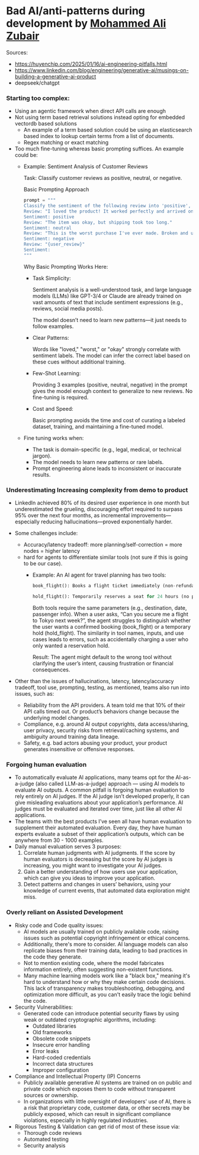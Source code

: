 # Bad AI/anti-patterns during development by [Mohammed Ali Zubair](https://github.com/Alig1493)

Sources:

- https://huyenchip.com/2025/01/16/ai-engineering-pitfalls.html
- https://www.linkedin.com/blog/engineering/generative-ai/musings-on-building-a-generative-ai-product
- deepseek/chatgpt

### Starting too complex:

- Using an agentic framework when direct API calls are enough
- Not using term based retrieval solutions instead opting for embedded vectordb based solutions
    - An example of a term based solution could be using an elasticsearch based index to lookup certain terms from a list of documents.
    - Regex matching or exact matching
- Too much fine-tuning whereas basic prompting suffices. An example could be:
    - Example: Sentiment Analysis of Customer Reviews

      Task: Classify customer reviews as positive, neutral, or negative.

      Basic Prompting Approach

        ```python
        prompt = """
        Classify the sentiment of the following review into 'positive', 'neutral', or 'negative':
        Review: "I loved the product! It worked perfectly and arrived on time."
        Sentiment: positive
        Review: "The item was okay, but shipping took too long."
        Sentiment: neutral
        Review: "This is the worst purchase I've ever made. Broken and useless."
        Sentiment: negative
        Review: "{user_review}"
        Sentiment:
        """
        ```

      Why Basic Prompting Works Here:

        - Task Simplicity:

          Sentiment analysis is a well-understood task, and large language models (LLMs) like GPT-3/4 or Claude are already trained on vast amounts of text that include sentiment expressions (e.g., reviews, social media posts).

          The model doesn’t need to learn new patterns—it just needs to follow examples.

        - Clear Patterns:

          Words like "loved," "worst," or "okay" strongly correlate with sentiment labels. The model can infer the correct label based on these cues without additional training.

        - Few-Shot Learning:

          Providing 3 examples (positive, neutral, negative) in the prompt gives the model enough context to generalize to new reviews. No fine-tuning is required.

        - Cost and Speed:

          Basic prompting avoids the time and cost of curating a labeled dataset, training, and maintaining a fine-tuned model.

    - Fine tuning works when:
        - The task is domain-specific (e.g., legal, medical, or technical jargon).
        - The model needs to learn new patterns or rare labels.
        - Prompt engineering alone leads to inconsistent or inaccurate results.

### Underestimating Increasing complexity from demo to product

- LinkedIn achieved 80% of its desired user experience in one month but underestimated the grueling, discouraging effort required to surpass 95% over the next four months, as incremental improvements—especially reducing hallucinations—proved exponentially harder.
- Some challenges include:
    - Accuracy/latency tradeoff: more planning/self-correction = more nodes = higher latency
    - hard for agents to differentiate similar tools (not sure if this is going to be our case).
        - Example:
          An AI agent for travel planning has two tools:

            ```python
            book_flight(): Books a flight ticket immediately (non-refundable).
            
            hold_flight(): Temporarily reserves a seat for 24 hours (no payment required).
            ```

          Both tools require the same parameters (e.g., destination, date, passenger info). When a user asks, “Can you secure me a flight to Tokyo next week?”, the agent struggles to distinguish whether the user wants a confirmed booking (book_flight) or a temporary hold (hold_flight). The similarity in tool names, inputs, and use cases leads to errors, such as accidentally charging a user who only wanted a reservation hold.

          Result: The agent might default to the wrong tool without clarifying the user’s intent, causing frustration or financial consequences.

- Other than the issues of hallucinations, latency, latency/accuracy tradeoff, tool use, prompting, testing, as mentioned, teams also run into issues, such as:
    - Reliability from the API providers. A team told me that 10% of their API calls timed out. Or product’s behaviors change because the underlying model changes.
    - Compliance, e.g. around AI output copyrights, data access/sharing, user privacy, security risks from retrieval/caching systems, and ambiguity around training data lineage.
    - Safety, e.g. bad actors abusing your product, your product generates insensitive or offensive responses.

### **Forgoing human evaluation**

- To automatically evaluate AI applications, many teams opt for the AI-as-a-judge (also called LLM-as-a-judge) approach — using AI models to evaluate AI outputs. A common pitfall is forgoing human evaluation to rely entirely on AI judges. If the AI judge isn’t developed properly, it can give misleading evaluations about your application’s performance. AI judges must be evaluated and iterated over time, just like all other AI applications.
- The teams with the best products I’ve seen all have human evaluation
  to supplement their automated evaluation. Every day, they have human
  experts evaluate a subset of their application’s outputs, which can be
  anywhere from 30 - 1000 examples.
- Daily manual evaluation serves 3 purposes:
    1. Correlate human judgments with AI judgments. If the score by human evaluators is decreasing but the score by AI judges is increasing, you
       might want to investigate your AI judges.
    2. Gain a better understanding of how users use your application, which can give you ideas to improve your application.
    3. Detect patterns and changes in users’ behaviors, using your
       knowledge of current events, that automated data exploration might miss.

### Overly reliant on Assisted Development

- Risky code and Code quality issues:
    - AI models are usually trained on publicly available code, raising issues such as potential copyright infringement or ethical concerns.
    - Additionally, there's more to consider. AI language models can also replicate biases from their training data, leading to bad practices in the code they generate.
    - Not to mention existing code, where the model fabricates information entirely, often suggesting non-existent functions.
    - Many machine learning models work like a "black box," meaning it's hard to understand how or why they make certain code decisions. This lack of transparency makes troubleshooting, debugging, and optimization more difficult, as you can't easily trace the logic behind the code.
- Security Vulnerabilities:
    - Generated code can introduce potential security flaws by using weak or outdated cryptographic algorithms, including:
        - Outdated libraries
        - Old frameworks
        - Obsolete code snippets
        - Insecure error handling
        - Error leaks
        - Hard-coded credentials
        - Incorrect data structures
        - Improper configuration
- Compliance and Intellectual Property (IP) Concerns
    - Publicly available generative AI systems are trained on on public and private code which exposes them to code without transparent sources or ownership.
    - In organizations with little oversight of developers' use of AI, there is a risk that proprietary code, customer data, or other secrets may be publicly exposed, which can result in significant compliance violations, especially in highly regulated industries.
- Rigorous Testing & Validation can get rid of most of these issue via:
    - Thorough code reviews
    - Automated testing
    - Security analysis
